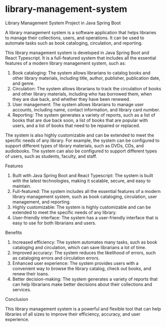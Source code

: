 # library-management-system
Library Management System Project in Java Spring Boot

A library management system is a software application that helps libraries to manage their collections, users, and operations. It can be used to automate tasks such as book cataloging, circulation, and reporting.

This library management system is developed in Java Spring Boot and React Typescript. It is a full-featured system that includes all the essential features of a modern library management system, such as:

1. Book cataloging: The system allows librarians to catalog books and other library materials, including title, author, publisher, publication date, and genre.
2. Circulation: The system allows librarians to track the circulation of books and other library materials, including who has borrowed them, when they are due back, and whether they have been renewed.
3. User management: The system allows librarians to manage user accounts, including name, contact information, and library card number.
4. Reporting: The system generates a variety of reports, such as a list of books that are due back soon, a list of books that are popular with users, and a list of books that need to be repaired or replaced.

The system is also highly customizable and can be extended to meet the specific needs of any library. For example, the system can be configured to support different types of library materials, such as DVDs, CDs, and audiobooks. The system can also be configured to support different types of users, such as students, faculty, and staff.

Features

1. Built with Java Spring Boot and React Typescript: The system is built with the latest technologies, making it scalable, secure, and easy to maintain.
2. Full-featured: The system includes all the essential features of a modern library management system, such as book cataloging, circulation, user management, and reporting.
3. Highly customizable: The system is highly customizable and can be extended to meet the specific needs of any library.
4. User-friendly interface: The system has a user-friendly interface that is easy to use for both librarians and users.

Benefits

1. Increased efficiency: The system automates many tasks, such as book cataloging and circulation, which can save librarians a lot of time.
2. Improved accuracy: The system reduces the likelihood of errors, such as cataloging errors and circulation errors.
3. Enhanced user experience: The system provides users with a convenient way to browse the library catalog, check out books, and renew their loans.
4. Better decision-making: The system generates a variety of reports that can help librarians make better decisions about their collections and services.

Conclusion

This library management system is a powerful and flexible tool that can help libraries of all sizes to improve their efficiency, accuracy, and user experience.
